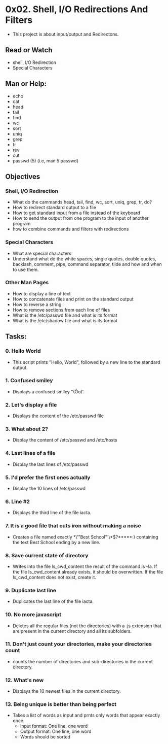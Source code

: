 # 0x02. Shell, I/O Redirections And Filters
* This project is about input/output and Redirectons.

## Read or Watch
* shell, I/O Redirection
* Special Characters

## Man or Help:
* echo
* cat
* head
* tail
* find
* wc
* sort
* uniq
* grep
* tr
* rev
* cut
* passwd (5) (i.e, man 5 passwd)

## Objectives
### Shell, I/O Redirection

* What do the cammands head, tail, find, wc, sort, uniq, grep, tr, do?
* How to redirect standard output to a file
* How to get standard input from a file instead of the keyboard
* How to send the output from one program to the input of another program
* how to combine commands and filters with redirections

### Special Characters

* What are special characters
* Understand what do the white spaces, single quotes, double quotes, backlash, comment, pipe, command separator, tilde and how and when to use them.

### Other Man Pages
* How to display a line of text
* How to concatenate files and print on the standard output
* How to reverse a string
* How to remove sections from each line of files
* What is the /etc/passwd file and what is its format
* What is the /etc/shadow file and what is its format

## Tasks:

### 0. Hello World
 * This script prints "Hello, World", followed by a new line to the standard output.

### 1. Confused smiley
* Displays a confused smiley "(Ôo)'.

### 2. Let's display a file
* Displays the content of the /etc/passwd file

### 3. What about 2?
* Display the content of /etc/passwd and /etc/hosts

### 4. Last lines of a file
* Display the last lines of /etc/passwd

### 5. I'd prefer the first ones actually
* Display the 10 lines of /etc/passwd

### 6. Line #2
* Displays the third line of the file iacta.

### 7. It is a good file that cuts iron without making a noise
* Creates a file named exactly \*\\'"Best School"\'\\*$\?\*\*\*\*\*:) containing the text Best School ending by a new line.

### 8. Save current state of directory
* Writes into the file ls_cwd_content the result of the command ls -la.
If the file ls_cwd_content already exists, it should be overwritten. If the file ls_cwd_content does not exist, create it.

### 9. Duplicate last line
* Duplicates the last line of the file iacta.

### 10. No more javascript
* Deletes all the regular files (not the directories) with a .js extension that are present in the current directory and all its subfolders.

### 11. Don't just count your directories, make your directories count
* counts the number of directories and sub-directories in the current directory.

### 12. What's new
* Displays the 10 newest files in the current directory.

### 13. Being unique is better than being perfect
* Takes a list of words as input and prnts only words that appear exactly once.
	* input format: One line, one word
	* Output format: One line, one word
	* Words should be sorted
	

